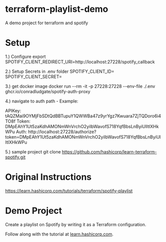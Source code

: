 # terraform-playlist-demo
A demo project for terraform and spotify

# Setup
1.) Configure 
export SPOTIFY_CLIENT_REDIRECT_URI=http://localhost:27228/spotify_callback

2.) Setup Secrets in .env folder
SPOTIFY_CLIENT_ID=
SPOTIFY_CLIENT_SECRET=

3.) get docker image
docker run --rm -it -p 27228:27228 --env-file ./.env ghcr.io/conradludgate/spotify-auth-proxy

4.) navigate to auth path - Example:

APIKey: tAQZMai9OYMjFbSDtQdBBTupuY1QWWBa47z9yrYgz7Kwuara7ZjTQDoro6i4TO8f
Token:  DMpEAhY1Ut5zaKdhAMONmWnVrchO2yilbWavofS718YqfBbsLnByiUlItlXHkWPu
Auth:   http://localhost:27228/authorize?token=DMpEAhY1Ut5zaKdhAMONmWnVrchO2yilbWavofS718YqfBbsLnByiUlItlXHkWPu

5.) sample project
git clone https://github.com/hashicorp/learn-terraform-spotify.git

# Original Instructions
https://learn.hashicorp.com/tutorials/terraform/spotify-playlist

# Demo Project
Create a playlist on Spotify by writing it as a Terraform configuration.

Follow along with the tutorial at [learn.hashicorp.com](https://learn.hashicorp.com/tutorials/terraform/spotify-playlist).
